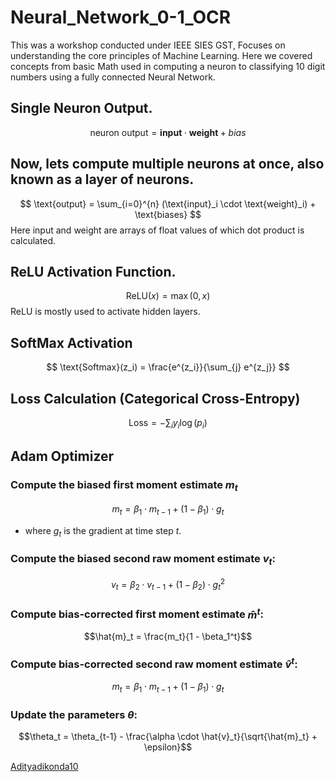 # Neural_Network_0-1_OCR
This was a workshop conducted under IEEE SIES GST, Focuses on understanding the core principles of Machine Learning. Here we covered concepts from basic Math used in computing a neuron to classifying 10 digit numbers using a fully connected Neural Network.
## Single Neuron Output.
$$ \text{neuron output} = \mathbf{input} \cdot \mathbf{weight} + bias $$
## Now, lets compute multiple neurons at once, also known as a layer of neurons.
$$
\text{output} = \sum_{i=0}^{n} (\text{input}_i \cdot \text{weight}_i) + \text{biases}
$$
Here input and weight are arrays of float values of which dot product is calculated.
## ReLU Activation Function.
$$ 
\text{ReLU}(x) = \max(0, x) 
$$
ReLU is mostly used to activate hidden layers.
## SoftMax Activation
$$ \text{Softmax}(z_i) = \frac{e^{z_i}}{\sum_{j} e^{z_j}} $$
## Loss Calculation (Categorical Cross-Entropy)
$$ \text{Loss} = -\sum_{i} y_i \log(p_i) $$
## Adam Optimizer
### Compute the biased first moment estimate $m_t$
$$
m_t = \beta_1 \cdot m_{t-1} + (1 - \beta_1) \cdot g_t
$$
- where $g_t$ is the gradient at time step $t$.
### Compute the biased second raw moment estimate $v_t$:
$$
v_t = \beta_2 \cdot v_{t-1} + (1 - \beta_2) \cdot g_t^2
$$
### Compute bias-corrected first moment estimate $\hat{m}^t$:
$$\hat{m}_t = \frac{m_t}{1 - \beta_1^t}$$
### Compute bias-corrected second raw moment estimate $\hat{v}^t$:
$$m_t = \beta_1 \cdot m_{t-1} + (1 - \beta_1) \cdot g_t $$
### Update the parameters $θ$:
$$\theta_t = \theta_{t-1} - \frac{\alpha \cdot \hat{v}_t}{\sqrt{\hat{m}_t} + \epsilon}$$


[Adityadikonda10](https://github.com/Adityadikonda10)
